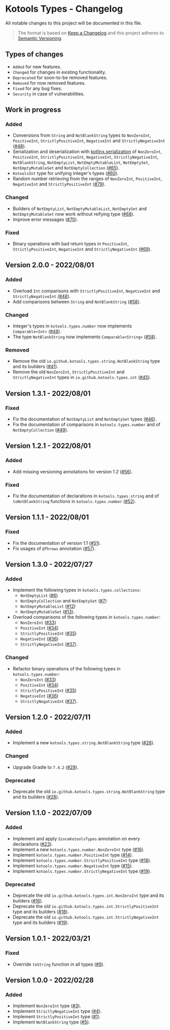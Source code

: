 # Kotools Types - Changelog

All notable changes to this project will be documented in this file.

> The format is based on [Keep a Changelog](https://keepachangelog.com/en/1.1.0)
> and this project adheres to
> [Semantic Versioning](https://semver.org/spec/v2.0.0.html).

## Types of changes

- `Added` for new features.
- `Changed` for changes in existing functionality.
- `Deprecated` for soon-to-be removed features.
- `Removed` for now removed features.
- `Fixed` for any bug fixes.
- `Security` in case of vulnerabilities.

## Work in progress

### Added

- Conversions from `String` and `NotBlankString` types to `NonZeroInt`,
  `PositiveInt`, `StrictlyPositiveInt`, `NegativeInt` and `StrictlyNegativeInt`
  ([#48](https://github.com/kotools/types/issues/48)).
- Serialization and deserialization with
  [kotlinx.serialization](https://github.com/Kotlin/kotlinx.serialization)
  of `NonZeroInt`, `PositiveInt`, `StrictlyPositiveInt`, `NegativeInt`,
  `StrictlyNegativeInt`, `NotBlankString`, `NotEmptyList`,
  `NotEmptyMutableList`, `NotEmptySet`, `NotEmptyMutableSet` and
  `NotEmptyCollection` ([#65](https://github.com/kotools/types/issues/65)).
- `KotoolsInt` type for unifying integer's types
  ([#60](https://github.com/kotools/types/issues/60)).
- Random number retrieving from the ranges of `NonZeroInt`, `PositiveInt`,
  `NegativeInt` and `StrictlyPositiveInt`
  ([#79](https://github.com/kotools/types/issues/79)).

### Changed

- Builders of `NotEmptyList`, `NotEmptyMutableList`, `NotEmptySet` and
  `NotEmptyMutableSet` now work without reifying type
  ([#68](https://github.com/kotools/types/issues/68)).
- Improve error messages ([#70](https://github.com/kotools/types/issues/70)).

### Fixed

- Binary operations with bad return types in `PositiveInt`,
  `StrictlyPositiveInt`, `NegativeInt` and `StrictlyNegativeInt`
  ([#69](https://github.com/kotools/types/issues/69)).

## Version 2.0.0 - 2022/08/01

### Added

- Overload `Int` comparisons with `StrictlyPositiveInt`, `NegativeInt` and
  `StrictlyNegativeInt` ([#48](https://github.com/kotools/types/issues/48)).
- Add comparisons between `String` and `NotBlankString`
  ([#58](https://github.com/kotools/types/issues/58)).

### Changed

- Integer's types in `kotools.types.number` now implements `Comparable<Int>`
  ([#48](https://github.com/kotools/types/issues/48)).
- The type `NotBlankString` now implements `Comparable<String>`
  ([#58](https://github.com/kotools/types/issues/58)).

### Removed

- Remove the old `io.github.kotools.types.string.NotBlankString` type and its
  builders ([#41](https://github.com/kotools/types/issues/41)).
- Remove the old `NonZeroInt`, `StrictlyPositiveInt` and `StrictlyNegativeInt`
  types in `io.github.kotools.types.int`
  ([#45](https://github.com/kotools/types/issues/45)).

## Version 1.3.1 - 2022/08/01

### Fixed

- Fix the documentation of `NotEmptyList` and `NotEmptySet` types
  ([#46](https://github.com/kotools/types/issues/46)).
- Fix the documentation of comparisons in `kotools.types.number` and of
  `NotEmptyCollection` ([#49](https://github.com/kotools/types/issues/49)).

## Version 1.2.1 - 2022/08/01

### Added

- Add missing versioning annotations for version 1.2
  ([#56](https://github.com/kotools/types/issues/56)).

### Fixed

- Fix the documentation of declarations in `kotools.types.string` and of
  `toNotBlankString` functions in `kotools.types.number`
  ([#52](https://github.com/kotools/types/issues/52)).

## Version 1.1.1 - 2022/08/01

### Fixed

- Fix the documentation of version 1.1
  ([#51](https://github.com/kotools/types/issues/51)).
- Fix usages of `@Throws` annotation
  ([#57](https://github.com/kotools/types/issues/57)).

## Version 1.3.0 - 2022/07/27

### Added

- Implement the following types in `kotools.types.collections`:
    - `NotEmptyList` ([#6](https://github.com/kotools/types/issues/6))
    - `NotEmptyCollection` and `NotEmptySet`
      ([#7](https://github.com/kotools/types/issues/7))
    - `NotEmptyMutableList`
      ([#12](https://github.com/kotools/types/issues/12))
    - `NotEmptyMutableSet`
      ([#13](https://github.com/kotools/types/issues/13)).
- Overload comparisons of the following types in `kotools.types.number`:
    - `NonZeroInt` ([#33](https://github.com/kotools/types/issues/33))
    - `PositiveInt` ([#34](https://github.com/kotools/types/issues/34))
    - `StrictlyPositiveInt` ([#35](https://github.com/kotools/types/issues/35))
    - `NegativeInt` ([#36](https://github.com/kotools/types/issues/36))
    - `StrictlyNegativeInt` ([#37](https://github.com/kotools/types/issues/37)).

### Changed

- Refactor binary operations of the following types in `kotools.types.number`:
    - `NonZeroInt` ([#33](https://github.com/kotools/types/issues/33))
    - `PositiveInt` ([#34](https://github.com/kotools/types/issues/34))
    - `StrictlyPositiveInt` ([#35](https://github.com/kotools/types/issues/35))
    - `NegativeInt` ([#36](https://github.com/kotools/types/issues/36))
    - `StrictlyNegativeInt` ([#37](https://github.com/kotools/types/issues/37)).

## Version 1.2.0 - 2022/07/11

### Added

- Implement a new `kotools.types.string.NotBlankString` type
  ([#28](https://github.com/kotools/types/issues/28)).

### Changed

- Upgrade Gradle to `7.4.2` ([#29](https://github.com/kotools/types/issues/29)).

### Deprecated

- Deprecate the old `io.github.kotools.types.string.NotBlankString` type and its
  builders ([#28](https://github.com/kotools/types/issues/28)).

## Version 1.1.0 - 2022/07/09

### Added

- Implement and apply `SinceKotoolsTypes` annotation on every declarations
  ([#23](https://github.com/kotools/types/issues/23)).
- Implement a new `kotools.types.number.NonZeroInt` type
  ([#16](https://github.com/kotools/types/issues/16)).
- Implement `kotools.types.number.PositiveInt` type
  ([#14](https://github.com/kotools/types/issues/14)).
- Implement `kotools.types.number.StrictlyPositiveInt` type
  ([#18](https://github.com/kotools/types/issues/18)).
- Implement `kotools.types.number.NegativeInt` type
  ([#15](https://github.com/kotools/types/issues/15)).
- Implement `kotools.types.number.StrictlyNegativeInt` type
  ([#19](https://github.com/kotools/types/issues/19)).

### Deprecated

- Deprecate the old `io.github.kotools.types.int.NonZeroInt` type and its
  builders ([#16](https://github.com/kotools/types/issues/16)).
- Deprecate the old `io.github.kotools.types.int.StrictlyPositiveInt` type and
  its builders ([#18](https://github.com/kotools/types/issues/18)).
- Deprecate the old `io.github.kotools.types.int.StrictlyNegativeInt` type and
  its builders ([#19](https://github.com/kotools/types/issues/19)).

## Version 1.0.1 - 2022/03/21

### Fixed

- Override `toString` function in all types
  ([#9](https://github.com/kotools/types/issues/9)).

## Version 1.0.0 - 2022/02/28

### Added

- Implement `NonZeroInt` type ([#3](https://github.com/kotools/types/issues/3)).
- Implement `StrictlyNegativeInt` type
  ([#4](https://github.com/kotools/types/issues/4)).
- Implement `StrictlyPositiveInt` type
  ([#1](https://github.com/kotools/types/issues/1)).
- Implement `NotBlankString` type
  ([#5](https://github.com/kotools/types/issues/5)).
